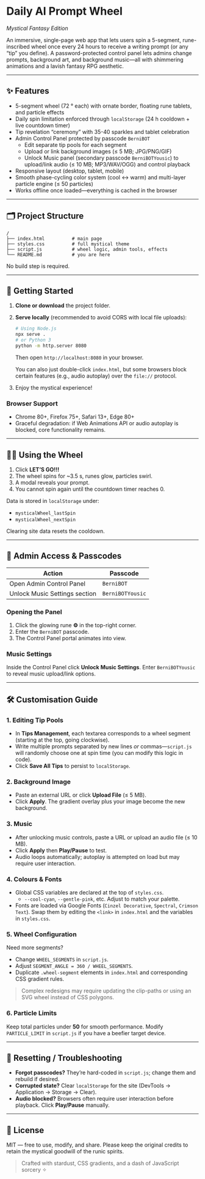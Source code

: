 # Daily AI Prompt Wheel  
_Mystical Fantasy Edition_

An immersive, single-page web app that lets users spin a 5-segment, rune-inscribed wheel once every 24 hours to receive a writing prompt (or any “tip” you define). A password-protected control panel lets admins change prompts, background art, and background music—all with shimmering animations and a lavish fantasy RPG aesthetic.

---

## ✨ Features
* 5-segment wheel (72 ° each) with ornate border, floating rune tablets, and particle effects  
* Daily spin limitation enforced through `localStorage` (24 h cooldown + live countdown timer)  
* Tip revelation “ceremony” with 35-40 sparkles and tablet celebration  
* Admin Control Panel protected by passcode `BerniBOT`  
  * Edit separate tip pools for each segment  
  * Upload or link background images (≤ 5 MB; JPG/PNG/GIF)  
  * Unlock Music panel (secondary passcode `BerniBOTYousic`) to upload/link audio (≤ 10 MB; MP3/WAV/OGG) and control playback  
* Responsive layout (desktop, tablet, mobile)  
* Smooth phase-cycling color system (cool ↔ warm) and multi-layer particle engine (≤ 50 particles)  
* Works offline once loaded—everything is cached in the browser

---

## 🗂 Project Structure
```
/
├── index.html          # main page
├── styles.css          # full mystical theme
├── script.js           # wheel logic, admin tools, effects
└── README.md           # you are here
```
No build step is required.

---

## 🚀 Getting Started

1. **Clone or download** the project folder.  
2. **Serve locally** (recommended to avoid CORS with local file uploads):

   ```bash
   # Using Node.js
   npx serve .
   # or Python 3
   python -m http.server 8080
   ```
   Then open `http://localhost:8080` in your browser.

   You can also just double-click `index.html`, but some browsers block certain features (e.g., audio autoplay) over the `file://` protocol.

3. Enjoy the mystical experience!

### Browser Support
* Chrome 80+, Firefox 75+, Safari 13+, Edge 80+  
* Graceful degradation: if Web Animations API or audio autoplay is blocked, core functionality remains.

---

## 🧙‍♂️ Using the Wheel

1. Click **LET’S GO!!!**  
2. The wheel spins for ~3.5 s, runes glow, particles swirl.  
3. A modal reveals your prompt.  
4. You cannot spin again until the countdown timer reaches 0.

Data is stored in `localStorage` under:
* `mysticalWheel_lastSpin`
* `mysticalWheel_nextSpin`

Clearing site data resets the cooldown.

---

## 🔐 Admin Access & Passcodes

| Action                         | Passcode       |
| ------------------------------ | -------------- |
| Open Admin Control Panel       | `BerniBOT`     |
| Unlock Music Settings section  | `BerniBOTYousic` |

### Opening the Panel
1. Click the glowing rune **⚙** in the top-right corner.  
2. Enter the `BerniBOT` passcode.  
3. The Control Panel portal animates into view.

### Music Settings
Inside the Control Panel click **Unlock Music Settings**. Enter `BerniBOTYousic` to reveal music upload/link options.

---

## 🛠 Customisation Guide

### 1. Editing Tip Pools
* In **Tips Management**, each textarea corresponds to a wheel segment (starting at the top, going clockwise).
* Write multiple prompts separated by new lines _or_ commas—`script.js` will randomly choose one at spin time (you can modify this logic in code).
* Click **Save All Tips** to persist to `localStorage`.

### 2. Background Image
* Paste an external URL or click **Upload File** (≤ 5 MB).  
* Click **Apply**. The gradient overlay plus your image become the new background.

### 3. Music
* After unlocking music controls, paste a URL or upload an audio file (≤ 10 MB).  
* Click **Apply** then **Play/Pause** to test.  
* Audio loops automatically; autoplay is attempted on load but may require user interaction.

### 4. Colours & Fonts
* Global CSS variables are declared at the top of `styles.css`.  
  * `--cool-cyan`, `--gentle-pink`, etc. Adjust to match your palette.  
* Fonts are loaded via Google Fonts (`Cinzel Decorative`, `Spectral`, `Crimson Text`). Swap them by editing the `<link>` in `index.html` and the variables in `styles.css`.

### 5. Wheel Configuration
Need more segments?  
* Change `WHEEL_SEGMENTS` in `script.js`.  
* Adjust `SEGMENT_ANGLE = 360 / WHEEL_SEGMENTS`.  
* Duplicate `.wheel-segment` elements in `index.html` and corresponding CSS gradient rules.

> Complex redesigns may require updating the clip-paths or using an SVG wheel instead of CSS polygons.

### 6. Particle Limits
Keep total particles under **50** for smooth performance. Modify `PARTICLE_LIMIT` in `script.js` if you have a beefier target device.

---

## 🔄 Resetting / Troubleshooting

* **Forgot passcodes?** They’re hard-coded in `script.js`; change them and rebuild if desired.  
* **Corrupted state?** Clear `localStorage` for the site (DevTools → Application → Storage → Clear).  
* **Audio blocked?** Browsers often require user interaction before playback. Click **Play/Pause** manually.

---

## 📜 License

MIT — free to use, modify, and share. Please keep the original credits to retain the mystical goodwill of the runic spirits.

> Crafted with stardust, CSS gradients, and a dash of JavaScript sorcery ✧
